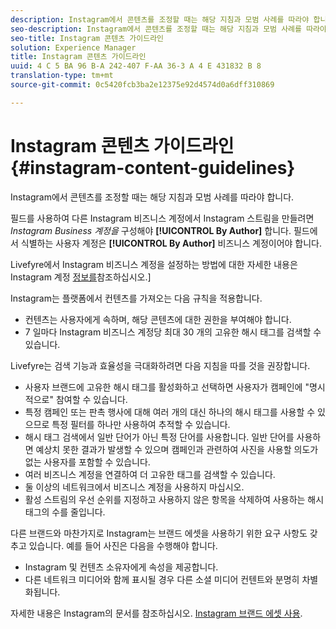 ```yaml
---
description: Instagram에서 콘텐츠를 조정할 때는 해당 지침과 모범 사례를 따라야 합니다.
seo-description: Instagram에서 콘텐츠를 조정할 때는 해당 지침과 모범 사례를 따라야 합니다.
seo-title: Instagram 콘텐츠 가이드라인
solution: Experience Manager
title: Instagram 콘텐츠 가이드라인
uuid: 4 C 5 BA 96 B-A 242-407 F-AA 36-3 A 4 E 431832 B 8
translation-type: tm+mt
source-git-commit: 0c5420fcb3ba2e12375e92d4574d0a6dff310869

---
```



# Instagram 콘텐츠 가이드라인{#instagram-content-guidelines}

Instagram에서 콘텐츠를 조정할 때는 해당 지침과 모범 사례를 따라야 합니다.

필드를 사용하여 다른 Instagram 비즈니스 계정에서 Instagram 스트림을 만들려면 *Instagram Business 계정을* 구성해야 **[!UICONTROL By Author]** 합니다. 필드에서 식별하는 사용자 계정은 **[!UICONTROL By Author]** 비즈니스 계정이어야 합니다.

Livefyre에서 Instagram 비즈니스 계정을 설정하는 방법에 대한 자세한 내용은 Instagram 계정 [정보를](../c-users-creating-accounts-with-studio-access/t-configure-social-accout-instagram/c-about-instagram-accounts.md#c_about_instagram_accounts)참조하십시오.]

Instagram는 플랫폼에서 컨텐츠를 가져오는 다음 규칙을 적용합니다.

* 컨텐츠는 사용자에게 속하며, 해당 콘텐츠에 대한 권한을 부여해야 합니다.
* 7 일마다 Instagram 비즈니스 계정당 최대 30 개의 고유한 해시 태그를 검색할 수 있습니다.

Livefyre는 검색 기능과 효율성을 극대화하려면 다음 지침을 따를 것을 권장합니다.

* 사용자 브랜드에 고유한 해시 태그를 활성화하고 선택하면 사용자가 캠페인에 "명시적으로" 참여할 수 있습니다.
* 특정 캠페인 또는 판촉 행사에 대해 여러 개의 대신 하나의 해시 태그를 사용할 수 있으므로 특정 필터를 하나만 사용하여 추적할 수 있습니다.
* 해시 태그 검색에서 일반 단어가 아닌 특정 단어를 사용합니다. 일반 단어를 사용하면 예상치 못한 결과가 발생할 수 있으며 캠페인과 관련하여 사진을 사용할 의도가 없는 사용자를 포함할 수 있습니다.
* 여러 비즈니스 계정을 연결하여 더 고유한 태그를 검색할 수 있습니다.
* 둘 이상의 네트워크에서 비즈니스 계정을 사용하지 마십시오.
* 활성 스트림의 우선 순위를 지정하고 사용하지 않은 항목을 삭제하여 사용하는 해시 태그의 수를 줄입니다.

다른 브랜드와 마찬가지로 Instagram는 브랜드 에셋을 사용하기 위한 요구 사항도 갖추고 있습니다. 예를 들어 사진은 다음을 수행해야 합니다.

* Instagram 및 컨텐츠 소유자에게 속성을 제공합니다.
* 다른 네트워크 미디어와 함께 표시될 경우 다른 소셜 미디어 컨텐트와 분명히 차별화됩니다.

자세한 내용은 Instagram의 문서를 참조하십시오. [Instagram 브랜드 에셋 사용](https://help.instagram.com/304689166306603).
